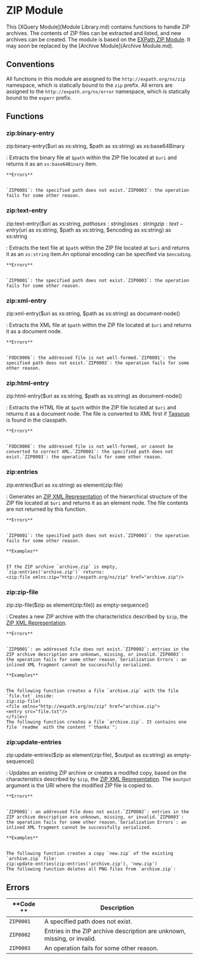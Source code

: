 
# ZIP Module
 


 
This [XQuery Module](Module Library.md) contains functions to handle ZIP archives. The contents of ZIP files can be extracted and listed, and new archives can be created. The module is based on the [EXPath ZIP Module](http://expath.org/spec/zip). It may soon be replaced by the [Archive Module](Archive Module.md). 

 
## Conventions

All functions in this module are assigned to the `http://expath.org/ns/zip` namespace, which is statically bound to the `zip` prefix. All errors are assigned to the `http://expath.org/ns/error` namespace, which is statically bound to the `experr` prefix. 

 
## Functions

### zip:binary-entry

zip:binary-entry($uri as xs:string, $path as xs:string) as xs:base64Binary

:   Extracts the binary file at `$path` within the ZIP file located at `$uri` and returns it as an `xs:base64Binary` item. 

    **Errors**


    `ZIP0001`: the specified path does not exist.`ZIP0003`: the operation fails for some other reason. 


### zip:text-entry

zip:text-entry($uri as xs:string, $path as xs:string) as xs:string
zip:text-entry($uri as xs:string, $path as xs:string, $encoding as xs:string) as xs:string

:   Extracts the text file at `$path` within the ZIP file located at `$uri` and returns it as an `xs:string` item.An optional encoding can be specified via `$encoding`. 

    **Errors**


    `ZIP0001`: the specified path does not exist.`ZIP0003`: the operation fails for some other reason. 


### zip:xml-entry

zip:xml-entry($uri as xs:string, $path as xs:string) as document-node()

:   Extracts the XML file at `$path` within the ZIP file located at `$uri` and returns it as a document node. 

    **Errors**


    `FODC0006`: the addressed file is not well-formed.`ZIP0001`: the specified path does not exist.`ZIP0003`: the operation fails for some other reason. 


### zip:html-entry

zip:html-entry($uri as xs:string, $path as xs:string) as document-node()

:   Extracts the HTML file at `$path` within the ZIP file located at `$uri` and returns it as a document node. The file is converted to XML first if [Tagsoup](http://home.ccil.org/~cowan/XML/tagsoup/) is found in the classpath. 

    **Errors**


    `FODC0006`: the addressed file is not well-formed, or cannot be converted to correct XML.`ZIP0001`: the specified path does not exist.`ZIP0003`: the operation fails for some other reason. 


### zip:entries

zip:entries($uri as xs:string) as element(zip:file)

:   Generates an [ZIP XML Representation](http://expath.org/spec/zip#spec-file-handling-elements-sect) of the hierarchical structure of the ZIP file located at `$uri` and returns it as an element node. The file contents are not returned by this function. 

    **Errors**


    `ZIP0001`: the specified path does not exist.`ZIP0003`: the operation fails for some other reason. 

    **Examples**


    If the ZIP archive `archive.zip` is empty, `zip:entries('archive.zip')` returns:
    <zip:file xmlns:zip="http://expath.org/ns/zip" href="archive.zip"/>


### zip:zip-file

zip:zip-file($zip as element(zip:file)) as empty-sequence()

:   Creates a new ZIP archive with the characteristics described by `$zip`, the [ZIP XML Representation](http://expath.org/spec/zip#spec-file-handling-elements-sect). 

    **Errors**


    `ZIP0001`: an addressed file does not exist.`ZIP0002`: entries in the ZIP archive description are unknown, missing, or invalid.`ZIP0003`: the operation fails for some other reason.`Serialization Errors`: an inlined XML fragment cannot be successfully serialized. 

    **Examples**


    The following function creates a file `archive.zip` with the file `file.txt` inside: 
    zip:zip-file(
    <file xmlns="http://expath.org/ns/zip" href="archive.zip">
    <entry src="file.txt"/>
    </file>)
    The following function creates a file `archive.zip`. It contains one file `readme` with the content "`thanks`": 


### zip:update-entries

zip:update-entries($zip as element(zip:file), $output as xs:string) as empty-sequence()

:   Updates an existing ZIP archive or creates a modifed copy, based on the characteristics described by `$zip`, the [ZIP XML Representation](http://expath.org/spec/zip#spec-file-handling-elements-sect). The `$output` argument is the URI where the modified ZIP file is copied to. 

    **Errors**


    `ZIP0001`: an addressed file does not exist.`ZIP0002`: entries in the ZIP archive description are unknown, missing, or invalid.`ZIP0003`: the operation fails for some other reason.`Serialization Errors`: an inlined XML fragment cannot be successfully serialized. 

    **Examples**


    The following function creates a copy `new.zip` of the existing `archive.zip` file: 
    zip:update-entries(zip:entries('archive.zip'), 'new.zip')
    The following function deletes all PNG files from `archive.zip`: 

 
## Errors

**Code ** | Description 
--------- | ------------
`ZIP0001` | A specified path does not exist. 
`ZIP0002` | Entries in the ZIP archive description are unknown, missing, or invalid. 
`ZIP0003` | An operation fails for some other reason. 
